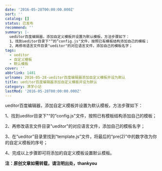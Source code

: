 ```yaml
---
date: '2016-05-28T00:00:00.000Z'
sort: ''
catalog: []
status: 已发布
recommend: ''
summary: |-
  ueditor百度编辑器，添加自定义模板并设置为默认模板，方法步骤如下：
  1、找到ueditor目录下"“的”config.js"文件，按照已有模板结构添加自己的模板；
  2、再修改语言文件目录"ueditor"的对应语言文件，添加自己的模板名字；
tags:
  - ueditor
  - 自定义模板
  - 默认模板
cover: ''
abbrlink: 1481
urlname: 2016-05-28-ueditor百度编辑器添加自定义模板并设为默认
title: ueditor百度编辑器添加自定义模板并设为默认
category: 清学小记
lastMod: '2016-05-28T00:00:00.000Z'
---
```


ueditor百度编辑器，添加自定义模板并设置为默认模板，方法步骤如下：


1、找到ueditor目录下"“的”config.js"文件，按照已有模板结构添加自己的模板；


2、再修改语言文件目录"ueditor"的对应语言文件，添加自己的模板名字；


3、在“ueditor”目录里找到“template.js”文件，将最后的“pre(2)”中的数字改为你的自定义模板的序号；


4、完成以上步骤即可将添加的自定义模板设置默认模板。


**注：原创文章如需转载，请注明出处，thankyou**

